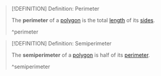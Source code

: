 >[!DEFINITION] Definition: Perimeter
>
>The **perimeter** of a [polygon](Polygon.md) is the total [length](../../Curves/Arcs/Arc%20Length.md) of its [sides](Polygon.md).
>
>^perimeter
>

>[!DEFINITION] Definition: Semiperimeter
>
>The **semiperimeter** of a [polygon](Polygon.md) is half of its [perimeter](Perimeter.md).
>
>^semiperimeter
>